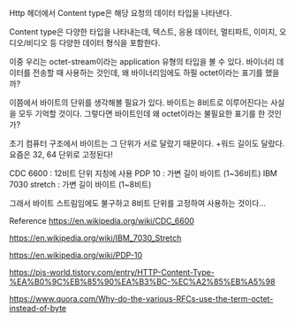 
Http 헤더에서 Content type은 해당 요청의 데이터 타입을 나타낸다.

Content type은 다양한 타입을 나타내는데, 텍스트, 응용 데이터, 멀티파트, 이미지, 오디오/비디오 등 다양한 데이터 형식을 포함한다.

이중 우리는 octet-stream이라는 application 유형의 타입을 볼 수 있다.
바이너리 데이터를 전송할 때 사용하는 것인데, 왜 바이너리임에도 하필 octet이라는 표기를 했을까?

이쯤에서 바이트의 단위를 생각해볼 필요가 있다.
바이트는 8비트로 이루어진다는 사실을 모두 기억할 것이다.
그렇다면 바이트인데 왜 octet이라는 불필요한 표기를 한 것인가?

초기 컴퓨터 구조에서 바이트는 그 단위가 서로 달랐기 때문이다.
+워드 길이도 달랐다. 요즘은 32, 64 단위로 고정된다!

CDC 6600 : 12비트 단위 지칭에 사용
PDP 10 : 가변 길이 바이트 (1~36비트)
IBM 7030 stretch : 가변 길이 바이트 (1~8비트)

그래서 바이트 스트림임에도 불구하고 8비트 단위를 고정하여 사용하는 것이다...

Reference
https://en.wikipedia.org/wiki/CDC_6600

https://en.wikipedia.org/wiki/IBM_7030_Stretch

https://en.wikipedia.org/wiki/PDP-10

https://pjs-world.tistory.com/entry/HTTP-Content-Type-%EA%B0%9C%EB%85%90%EA%B3%BC-%EC%A2%85%EB%A5%98

https://www.quora.com/Why-do-the-various-RFCs-use-the-term-octet-instead-of-byte